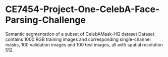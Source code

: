 # CE7454-Project-One-CelebA-Face-Parsing-Challenge
Semantic segmentation of a subset of CelebAMask-HQ dataset
Dataset contains 1000 RGB training images and corresponding single-channel masks, 100 validation images and 100 test images, all with spatial resolution 512.
